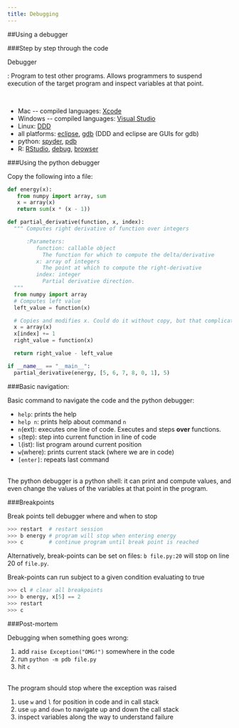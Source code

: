 ```yaml
---
title: Debugging
---
```


##Using a debugger

###Step by step through the code

Debugger

:   Program to test other programs. Allows programmers to suspend execution of the target program
    and inspect variables at that point.

<br>

* Mac -- compiled languages:
  [Xcode](https://developer.apple.com/library/ios/documentation/ToolsLanguages/Conceptual/Xcode_Overview/DebugYourApp/DebugYourApp.html)
* Windows -- compiled languages:
  [Visual Studio](http://msdn.microsoft.com/en-us/library/bb483011.aspx)
* Linux: [DDD](https://www.gnu.org/software/ddd/)
* all platforms: [eclipse](http://www.eclipse.org), [gdb](http://www.sourceware.org/gdb/) (DDD and
  eclipse are GUIs for gdb)
* python: [spyder](http://pythonhosted.org/spyder/index.html),
          [pdb](http://docs.python.org/2/library/pdb.html)
* R: [RStudio](http://www.rstudio.com/ide/docs/debugging/overview),
  [debug](http://stat.ethz.ch/R-manual/R-devel/library/base/html/debug.html),
  [browser](http://stat.ethz.ch/R-manual/R-devel/library/base/html/browser.html)

###Using the python debugger

<div align="left">
Copy the following into a file:
</div>

``` python
def energy(x):
   from numpy import array, sum
   x = array(x)
   return sum(x * (x - 1))

def partial_derivative(function, x, index):
  """ Computes right derivative of function over integers

      :Parameters:
         function: callable object
           The function for which to compute the delta/derivative
         x: array of integers
           The point at which to compute the right-derivative
         index: integer
           Partial derivative direction.
  """
  from numpy import array
  # Computes left value
  left_value = function(x)

  # Copies and modifies x. Could do it without copy, but that complicates mocking.
  x = array(x)
  x[index] += 1
  right_value = function(x)

  return right_value - left_value

if __name__ == "__main__":
  partial_derivative(energy, [5, 6, 7, 8, 0, 1], 5)
```


###Basic navigation:

<div align="left">
Basic command to navigate the code and the python debugger:

* `help`: prints the help
* `help n`: prints help about command `n`
* `n`(ext): executes one line of code. Executes and steps **over** functions.
* `s`(tep): step into current function in line of code
* `l`(ist): list program around current position
* `w`(where): prints current stack (where we are in code)
* `[enter]`: repeats last command

<br>
The python debugger is a python shell: it can print and compute values, and even change the values
of the variables at that point in the program.
</div>

###Breakpoints

<div align="left">
Break points tell debugger where and when to stop

``` python
>>> restart  # restart session
>>> b energy # program will stop when entering energy
>>> c        # continue program until break point is reached
```

Alternatively, break-points can be set on files: `b file.py:20` will stop on line 20 of `file.py`.

<div class="fragment=roll in">
Break-points can run subject  to a given condition evaluating to true

``` python
>>> cl # clear all breakpoints
>>> b energy, x[5] == 2
>>> restart
>>> c
```

</div>

</div>

###Post-mortem

<div align="left">
Debugging when something goes wrong:

1. add `raise Exception("OMG!")` somewhere in the code
1. run `python -m pdb file.py`
1. hit `c`

<br>
The program should stop where the exception was raised

1. use `w` and `l` for position in code and in call stack
1. use `up` and `down` to navigate up and down the call stack
1. inspect variables along the way to understand failure
</div>
